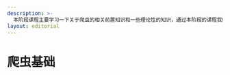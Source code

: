 ```yaml
---
description: >-
  本阶段课程主要学习一下关于爬虫的相关前置知识和一些理论性的知识，通过本阶段的课程我们能够知道什么是爬虫，都有那些分类，爬虫能干什么等，同时还会站在爬虫的角度复习一下http协议。
layout: editorial
---
```


# 爬虫基础

